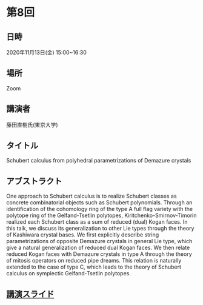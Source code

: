 # 第8回
## 日時
2020年11月13日(金) 15:00~16:30
    
## 場所
Zoom
    
## 講演者
藤田直樹氏(東京大学)
    
## タイトル
Schubert calculus from polyhedral parametrizations of Demazure crystals
    
## アブストラクト
One approach to Schubert calculus is to realize Schubert classes as concrete combinatorial objects such as Schubert polynomials. Through an identification of the cohomology ring of the type A full flag variety with the polytope ring of the Gelfand-Tsetlin polytopes, Kiritchenko-Smirnov-Timorin realized each Schubert class as a sum of reduced (dual) Kogan faces. In this talk, we discuss its generalization to other Lie types through the theory of Kashiwara crystal bases. We first explicitly describe string parametrizations of opposite Demazure crystals in general Lie type, which give a natural generalization of reduced dual Kogan faces. We then relate reduced Kogan faces with Demazure crystals in type A through the theory of mitosis operators on reduced pipe dreams. This relation is naturally extended to the case of type C, which leads to the theory of Schubert calculus on symplectic Gelfand-Tsetlin polytopes.

## [講演スライド](2020-11-13_Fujita.pdf)